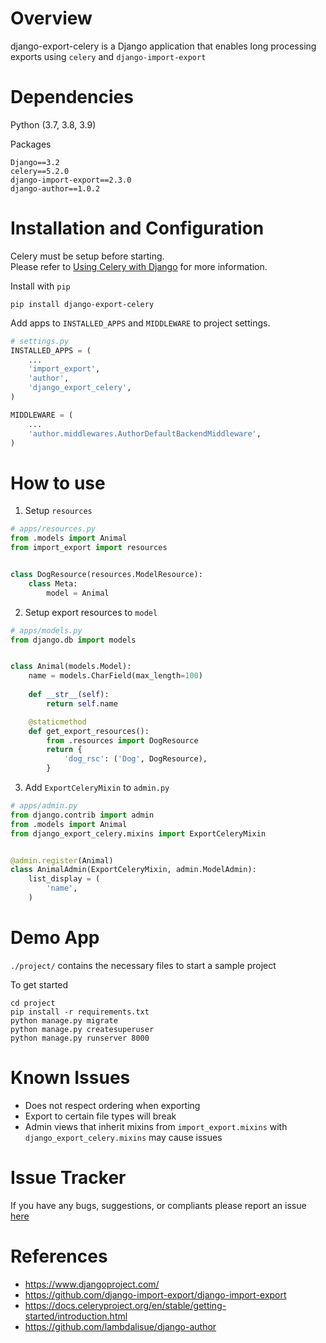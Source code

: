 Overview
===

django-export-celery is a Django application that enables long processing exports using `celery` and `django-import-export`


Dependencies
===
Python (3.7, 3.8, 3.9)

Packages
```text
Django==3.2
celery==5.2.0
django-import-export==2.3.0
django-author==1.0.2
```

Installation and Configuration
===
Celery must be setup before starting. \
Please refer to [Using Celery with Django](https://docs.celeryproject.org/en/v5.2.0/django/first-steps-with-django.html) for more information.

Install with `pip`
```
pip install django-export-celery
```

Add apps to `INSTALLED_APPS` and `MIDDLEWARE` to project settings.
```python
# settings.py
INSTALLED_APPS = (
    ...
    'import_export',
    'author',
    'django_export_celery',
)

MIDDLEWARE = (
    ...
    'author.middlewares.AuthorDefaultBackendMiddleware',
)
```


How to use
===

1. Setup `resources`
```python
# apps/resources.py
from .models import Animal
from import_export import resources


class DogResource(resources.ModelResource):
    class Meta:
        model = Animal
```

2. Setup export resources to `model`
```python
# apps/models.py
from django.db import models


class Animal(models.Model):
    name = models.CharField(max_length=100)
    
    def __str__(self):
        return self.name

    @staticmethod
    def get_export_resources():
        from .resources import DogResource
        return {
            'dog_rsc': ('Dog', DogResource),
        }
```

3. Add `ExportCeleryMixin` to `admin.py`
```python
# apps/admin.py
from django.contrib import admin
from .models import Animal
from django_export_celery.mixins import ExportCeleryMixin


@admin.register(Animal)
class AnimalAdmin(ExportCeleryMixin, admin.ModelAdmin):
    list_display = (
        'name',
    )
```


Demo App
===
`./project/` contains the necessary files to start a sample project

To get started
```
cd project
pip install -r requirements.txt
python manage.py migrate
python manage.py createsuperuser
python manage.py runserver 8000
```

Known Issues
===
* Does not respect ordering when exporting
* Export to certain file types will break 
* Admin views that inherit mixins from `import_export.mixins` with `django_export_celery.mixins` may cause issues


Issue Tracker
===
If you have any bugs, suggestions, or compliants please report an issue [here](https://github.com/mrtoffou/django-export-celery/issues)


References
===
* https://www.djangoproject.com/
* https://github.com/django-import-export/django-import-export
* https://docs.celeryproject.org/en/stable/getting-started/introduction.html
* https://github.com/lambdalisue/django-author
